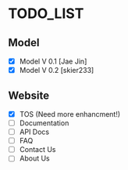 # TODO_LIST

## Model
- [x] Model V 0.1 [Jae Jin]
- [x] Model V 0.2 [skier233]

## Website

- [x] TOS (Need more enhancment!)
- [ ] Documentation
- [ ] API Docs
- [ ] FAQ
- [ ] Contact Us
- [ ] About Us

